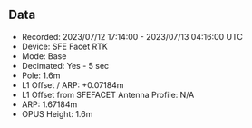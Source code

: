 ## Data
- Recorded: 2023/07/12  17:14:00 - 2023/07/13  04:16:00 UTC
- Device: SFE Facet RTK
- Mode: Base
- Decimated: Yes - 5 sec
- Pole: 1.6m
- L1 Offset / ARP: +0.07184m
- L1 Offset from SFEFACET Antenna Profile: N/A
- ARP: 1.67184m
- OPUS Height: 1.6m